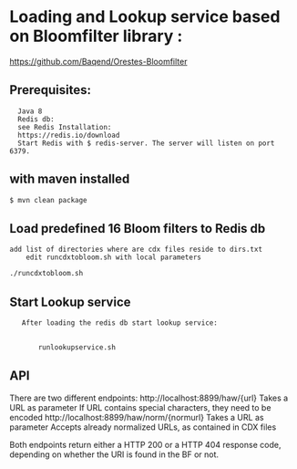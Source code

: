 # Loading and Lookup service based on Bloomfilter library :
https://github.com/Baqend/Orestes-Bloomfilter
## Prerequisites:
      Java 8
      Redis db:
      see Redis Installation:
      https://redis.io/download
      Start Redis with $ redis-server. The server will listen on port 6379.

## with maven installed 
``` sh
$ mvn clean package
```
## Load predefined 16 Bloom filters to Redis db
	add list of directories where are cdx files reside to dirs.txt
        edit runcdxtobloom.sh with local parameters
``` sh	
./runcdxtobloom.sh
```
## Start Lookup service
       After loading the redis db start lookup service:
``` sh	       
       
       runlookupservice.sh
```       
## API   
There are two different endpoints:
http://localhost:8899/haw/{url} 
Takes a URL as parameter
If URL contains special characters, they need to be encoded
http://localhost:8899/haw/norm/{normurl}
Takes a URL as parameter
Accepts already normalized URLs, as contained in CDX files

Both endpoints return either a HTTP 200 or a HTTP 404 response code, depending on whether the URI is found in the BF or not. 


